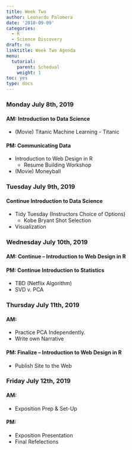 ```yaml
---
title: Week Two
author: Leonardo Palomera
date: '2018-09-09'
categories:
  - R
  - Science Discovery
draft: no
linktitle: Week Two Agenda
menu:
  tutorial:
    parent: Schedual
    weight: 1
toc: yes
type: docs
---
```


### Monday July 8th, 2019
#### AM: Introduction to Data Science
 * (Movie) Titanic
Machine Learning - Titanic

#### PM: Communicating Data
* Introduction to Web Design in R
   + Resume Building Workshop 
* (Movie) Moneyball

### Tuesday July 9th, 2019
#### Continue Introduction to Data Science
* Tidy Tuesday (Instructors Choice of Options)
   +  Kobe Bryant Shot Selection
* Visualization

### Wednesday July 10th, 2019
#### AM: Continue – Introduction to Web Design in R 
#### PM: Continue Introduction to Statistics
* TBD (Netflix Algorithm)
* SVD v. PCA

### Thursday July 11th, 2019
#### AM:
* Practice PCA Independently.
* Write own Narrative

#### PM: Finalize – Introduction to Web Design in R
* Publish Site to the Web

### Friday July 12th, 2019
#### AM: 
* Exposition Prep & Set-Up

#### PM: 
* Exposition Presentation
* Final Refelections 

